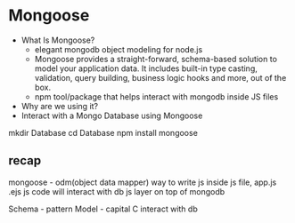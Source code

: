 # Mongoose
* What Is Mongoose?
  - elegant mongodb object modeling for node.js
  - Mongoose provides a straight-forward, schema-based solution to model your application data. It includes built-in type casting, validation, query building, business logic hooks and more, out of the box.
  - npm tool/package that helps interact with mongodb inside JS files
* Why are we using it?
* Interact with a Mongo Database using Mongoose

mkdir Database
cd Database
npm install mongoose


## recap
mongoose - odm(object data mapper)
way to write js inside js file, app.js .ejs
js code will interact with db
js layer on top of mongodb

Schema - pattern
Model - capital C
interact with db
